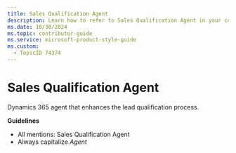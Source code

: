 ```yaml
---
title: Sales Qualification Agent
description: Learn how to refer to Sales Qualification Agent in your content.
ms.date: 10/30/2024
ms.topic: contributor-guide
ms.service: microsoft-product-style-guide
ms.custom:
  - TopicID 74374
---
```



# Sales Qualification Agent

Dynamics 365 agent that enhances the lead qualification process.

**Guidelines**

- All mentions: Sales Qualification Agent
- Always capitalize *Agent*